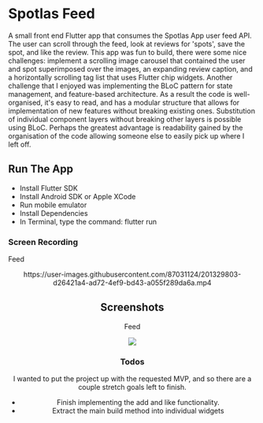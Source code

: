 # Spotlas Feed

A small front end Flutter app that consumes the Spotlas App user feed API. The user can scroll through the feed, look at reviews for 'spots', save the spot, and like the review. This app was fun to build, there were some nice challenges: implement a scrolling image carousel that contained the user and spot superimposed over the images, an expanding review caption, and a horizontally scrolling tag list that uses Flutter chip widgets. Another challenge that I enjoyed was implementing the BLoC pattern for state management, and feature-based architecture. As a result the code is well-organised, it's easy to read, and has a modular structure that allows for implementation of new features without breaking existing ones. Substitution of individual component layers without breaking other layers is possible using BLoC. Perhaps the greatest advantage is readability gained by the organisation of the code allowing someone else to easily pick up where I left off.

## Run The App

- Install Flutter SDK
- Install Android SDK or Apple XCode
- Run mobile emulator
- Install Dependencies
- In Terminal, type the command: flutter run

### Screen Recording

Feed
<p style="text-align:center">


<center> https://user-images.githubusercontent.com/87031124/201329803-d26421a4-ad72-4ef9-bd43-a055f289da6a.mp4 <center/>


</p>

## Screenshots

Feed
<p style="text-align:center">
  <img  src="assets/SpotlasFeed.png">
</p>

### Todos
I wanted to put the project up with the requested MVP, and so there are a couple stretch goals left to finish.
- Finish implementing the add and like functionality.
- Extract the main build method into individual widgets
